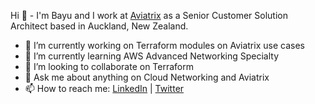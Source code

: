Hi 👋 - I'm Bayu and I work at [Aviatrix](https://aviatrix.com/) as a Senior Customer Solution Architect based in Auckland, New Zealand.

- 🔭 I’m currently working on Terraform modules on Aviatrix use cases
- 🌱 I’m currently learning AWS Advanced Networking Specialty
- 👯 I’m looking to collaborate on Terraform
- 💬 Ask me about anything on Cloud Networking and Aviatrix
- 📫 How to reach me: [LinkedIn](https://www.linkedin.com/in/bayupw/) | [Twitter](https://twitter.com/bayupw)
